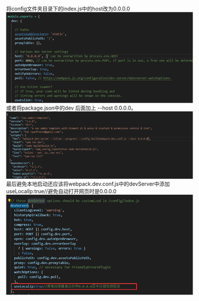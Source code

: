 将config文件夹目录下的index.js中的host改为0.0.0.0
![image](https://github.com/zhangchuanbo/vuecli2.x-localhost-/blob/master/2.png)
或者将package.json中的dev 后面加上 --host 0.0.0.0。
![image](https://github.com/zhangchuanbo/vuecli2.x-localhost-/blob/master/1.png)
最后避免本地启动还应该将webpack.dev.conf.js中的devServer中添加useLocalIp:true//避免自动打开网页时是0.0.0.0
![image](https://github.com/zhangchuanbo/vuecli2.x-localhost-/blob/master/3.png)
